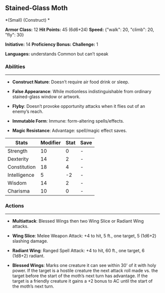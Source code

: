 ## Stained-Glass Moth
*(Small) (Construct) *

**Armor Class:** 12
**Hit Points:** 45 (6d6+24)
**Speed:** {"walk": 20, "climb": 20, "fly": 30}

**Initiative:** 14
**Proficiency Bonus:**
**Challenge:** 1

**Languages:** understands Common but can’t speak

### Abilities
 --- 
- **Construct Nature**: Doesn’t require air food drink or sleep.

- **False Appearance**: While motionless indistinguishable from ordinary stained-glass window or artwork.

- **Flyby**: Doesn’t provoke opportunity attacks when it flies out of an enemy’s reach.

- **Immutable Form**: Immune: form-altering spells/effects.

- **Magic Resistance**: Advantage: spell/magic effect saves.



| Stats | Modifier | Stat | Save
| ---- | ---- | ---- | ---- |
| Strength | 10 | 0 | - |
| Dexterity | 14 | 2 | - |
| Constitution | 18 | 4 | - |
| Intelligence | 5 | -2 | - |
| Wisdom | 14 | 2 | - |
| Charisma | 10 | 0 | - |

### Actions
 --- 
- **Multiattack**: Blessed Wings then two Wing Slice or Radiant Wing attacks.

- **Wing Slice**: Melee Weapon Attack: +4 to hit, 5 ft., one target, 5 (1d6+2) slashing damage.

- **Radiant Wing**: Ranged Spell Attack: +4 to hit, 60 ft., one target, 6 (1d8+2) radiant.

- **Blessed Wings**: Marks one creature it can see within 30' of it with holy power. If the target is a hostile creature the next attack roll made vs. the target before the start of the moth’s next turn has advantage. If the target is a friendly creature it gains a +2 bonus to AC until the start of the moth’s next turn.

